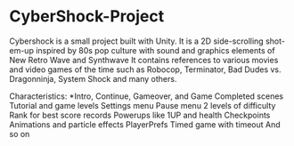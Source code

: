 # CyberShock-Project
Cybershock is a small project built with Unity.
It is a 2D side-scrolling shot-em-up inspired by 80s pop culture with sound and graphics elements of New Retro Wave and Synthwave
It contains references to various movies and video games of the time such as Robocop, Terminator, Bad Dudes vs. Dragonninja, System Shock and many others.

Characteristics:
*Intro, Continue, Gameover, and Game Completed scenes
Tutorial and game levels
Settings menu
Pause menu
2 levels of difficulty
Rank for best score records
Powerups like 1UP and health
Checkpoints
Animations and particle effects
PlayerPrefs
Timed game with timeout
And so on
